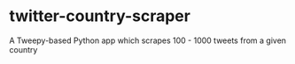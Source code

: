 # twitter-country-scraper
A Tweepy-based Python app which scrapes 100 - 1000 tweets from a given country
